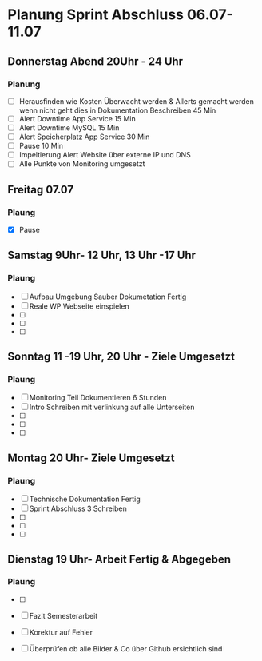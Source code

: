 # Planung Sprint Abschluss 06.07-11.07

## Donnerstag Abend 20Uhr - 24 Uhr
### Planung
- [ ] Herausfinden wie Kosten Überwacht werden & Allerts gemacht werden wenn nicht geht dies in Dokumentation Beschreiben 45 Min
- [ ] Alert Downtime App Service 15 Min
- [ ] Alert Downtime MySQL 15 Min
- [ ] Alert Speicherplatz App Service 30 Min
- [ ] Pause 10 Min
- [ ] Impeltierung Alert Website über externe IP und DNS
- [ ] Alle Punkte von Monitoring umgesetzt

## Freitag 07.07
### Plaung
- [X] Pause

## Samstag 9Uhr- 12 Uhr, 13 Uhr -17 Uhr
### Plaung
- [ ] Aufbau Umgebung Sauber Dokumetation Fertig
- [ ] Reale WP Webseite einspielen 
- [ ] 
- [ ] 
- [ ] 

## Sonntag 11 -19 Uhr, 20 Uhr - Ziele Umgesetzt
### Plaung
- [ ] Monitoring Teil Dokumentieren 6 Stunden
- [ ] Intro Schreiben  mit verlinkung auf alle Unterseiten
- [ ] 
- [ ] 
- [ ] 

## Montag 20 Uhr- Ziele Umgesetzt
### Plaung
- [ ] Technische Dokumentation Fertig
- [ ] Sprint Abschluss 3 Schreiben
- [ ] 
- [ ] 
- [ ] 


## Dienstag 19 Uhr- Arbeit Fertig & Abgegeben
### Plaung

- [ ] 
- [ ] Fazit Semesterarbeit
- [ ] Korektur auf Fehler
- [ ] Überprüfen ob alle Bilder & Co über Github ersichtlich sind



